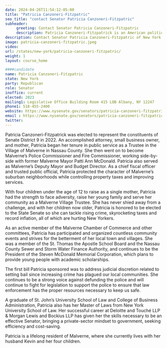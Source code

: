```yaml
---
date: 2024-04-26T11:54:12-05:00
title: "Patricia Canzoneri-Fitzpatric"
seo_title: "contact Senator Patricia Canzoneri-Fitzpatric"
subheader:
     greeting: Contact Senator Patricia Canzoneri-Fitzpatric
     description: Patricia Canzoneri-Fitzpatrick is an American politician currently serving as a member of the New York State Senate for the 9th district since 2023. She was elected in 2022 as a member of the Republican Party.
description: Contact Senator Patricia Canzoneri-Fitzpatric of New York. Contact information for Patricia Canzoneri-Fitzpatric includes email address, phone number, and mailing address.
image: patricia-canzoneri-fitzpatric.jpeg
video:
url: /states/new-york/patricia-canzoneri-fitzpatric/
weight: 1
layout: course_home

####candidate
name: Patricia Canzoneri-Fitzpatric
state: New York
party: Republican
role: Senator
inoffice: current
elected: 2023
mailing1: Legislative Office Building Room 415 LOB Albany, NY 12247
phone1: 518-455-2400
website: https://www.nysenate.gov/senators/patricia-canzoneri-fitzpatrick/
email : https://www.nysenate.gov/senators/patricia-canzoneri-fitzpatrick/
twitter:
---
```


Patricia Canzoneri-Fitzpatrick was elected to represent the constituents of Senate District 9 in 2022. An accomplished attorney, small business owner, and mother, Patricia began her tenure in public service as a Trustee in the Village of Malverne in Nassau County. She then went on to become Malverne’s Police Commissioner and Fire Commissioner, working side-by-side with former Malverne Mayor Patti Ann McDonald. Patricia also served as Malverne’s Deputy Mayor and Budget Director. As a chief fiscal officer and trusted public official, Patricia protected the character of Malverne’s suburban neighborhoods while controlling property taxes and improving services.


With four children under the age of 12 to raise as a single mother, Patricia had the strength to face adversity, raise her young family and serve her community as a Malverne Village Trustee. She has never shied away from a challenge, and with her children now older, Patricia is honored to be elected to the State Senate so she can tackle rising crime, skyrocketing taxes and record inflation, all of which are hurting New Yorkers.


As an active member of the Malverne Chamber of Commerce and other committees, Patricia has participated and organized countless community events and strives for the betterment of her local town and villages. She was a member of the St. Thomas the Apostle School Board and the Nassau County Sewer and Storm Water Finance Authority, and continues to be the President of the Steven McDonald Memorial Corporation, which plans to provide young people with academic scholarships.


The first bill Patricia sponsored was to address judicial discretion related to setting bail since increasing crime has plagued our local communities. She continues to be a strong voice against defunding the police and will continue to fight for legislation to support the police to ensure that law enforcement has the proper resources necessary to keep us safe.

A graduate of St. John’s University School of Law and College of Business Administration, Patricia also has her Master of Laws from New York University School of Law. Her successful career at Deloitte and Touché LLP & Morgan Lewis and Bockius LLP has given her the skills necessary to be an effective Senator, bringing a private-sector mindset to government, seeking efficiency and cost-saving.

Patricia is a lifelong resident of Malverne, where she currently lives with her husband Kevin and her four children.
